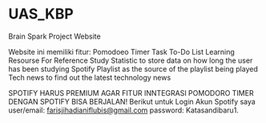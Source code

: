 # UAS_KBP
Brain Spark Project Website

Website ini memiliki fitur:
Pomodoeo Timer
Task To-Do List
Learning Resourse For Reference
Study Statistic to store data on how long the user has been studying
Spotify Playlist as the source of the playlist being played
Tech news to find out the latest technology news

SPOTIFY HARUS PREMIUM AGAR FITUR INNTEGRASI POMODORO TIMER DENGAN SPOTIFY BISA BERJALAN!
Berikut untuk Login Akun Spotify saya
user/email: farisjihadianiflubis@gmail.com
password: Katasandibaru1.
